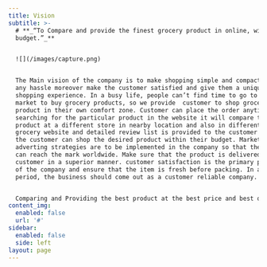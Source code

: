```yaml
---
title: Vision
subtitle: >-
  # **_“To Compare and provide the finest grocery product in online, within the
  budget.”_**


  ![](/images/capture.png)


  The Main vision of the company is to make shopping simple and compact without
  any hassle moreover make the customer satisfied and give them a unique
  shopping experience. In a busy life, people can’t find time to go to the
  market to buy grocery products, so we provide  customer to shop grocery
  product in their own comfort zone. Customer can place the order anytime by
  searching for the particular product in the website it will compare the same
  product at a different store in nearby location and also in different online
  grocery website and detailed review list is provided to the customer so that
  the customer can shop the desired product within their budget. Marketing and
  adverting strategies are to be implemented in the company so that the company
  can reach the mark worldwide. Make sure that the product is delivered to the
  customer in a superior manner. customer satisfaction is the primary priority
  of the company and ensure that the item is fresh before packing. In a short
  period, the business should come out as a customer reliable company. 


  Comparing and Providing the best product at the best price and best quality.
content_img:
  enabled: false
  url: '#'
sidebar:
  enabled: false
  side: left
layout: page
---
```


